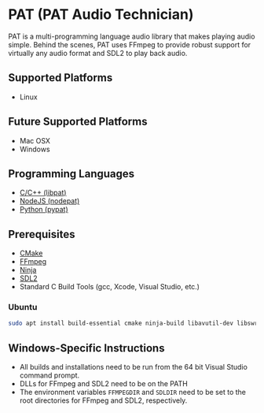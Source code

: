 # PAT (PAT Audio Technician)
PAT is a multi-programming language audio library that makes playing audio simple. Behind the 
scenes, PAT uses FFmpeg to provide robust support for virtually any audio format and SDL2 to 
play back audio.

## Supported Platforms
- Linux

## Future Supported Platforms
- Mac OSX
- Windows

## Programming Languages
- [C/C++ (libpat)](libpat/README.md)
- [NodeJS (nodepat)](nodepat/README.md)
- [Python (pypat)](pypat/README.md)

## Prerequisites
- [CMake](https://cmake.org/download/)
- [FFmpeg](https://www.ffmpeg.org/download.html)
- [Ninja](https://github.com/ninja-build/ninja/releases)
- [SDL2](https://www.libsdl.org/download-2.0.php)
- Standard C Build Tools (gcc, Xcode, Visual Studio, etc.)

### Ubuntu
```bash
sudo apt install build-essential cmake ninja-build libavutil-dev libswresample-dev libavdevice-dev libavcodec-dev libavformat-dev libswscale-dev libsdl2-dev
```

## Windows-Specific Instructions
- All builds and installations need to be run from the 64 bit Visual Studio command prompt.
- DLLs for FFmpeg and SDL2 need to be on the PATH
- The environment variables `FFMPEGDIR` and `SDLDIR` need to be set to the root directories 
  for FFmpeg and SDL2, respectively.
